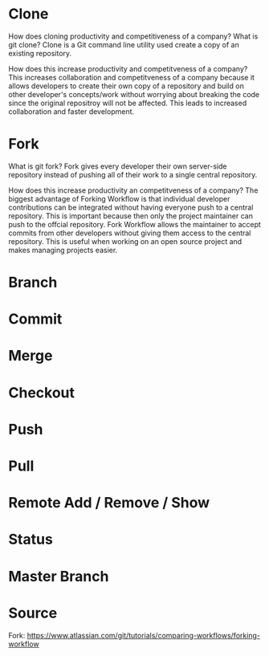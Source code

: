 # Clone

How does cloning  productivity and competitiveness of a company?
What is git clone? 
Clone is a Git command line utility used create a copy of an existing repository. 

How does this increase productivity and competitveness of a company? 
This increases collaboration and competitveness of a company because it allows developers to create their own copy of a repository and build on other developer's concepts/work without worrying about breaking the code since the original repositroy will not be affected. This leads to increased collaboration and faster development. 


# Fork
What is git fork? 
Fork gives every developer their own server-side repository instead of pushing all of their work to a single central repository. 

How does this increase productivity an competitveness of a company? 
The biggest advantage of Forking Workflow is that individual developer contributions can be integrated without having everyone push to a central repository. This is important because then only the project maintainer can push to the offcial repository. Fork Workflow allows the maintainer to accept commits from other developers without giving them access to the central repository. This is useful when working on an open source project and makes managing projects easier. 

# Branch


# Commit


# Merge


# Checkout


# Push


# Pull


# Remote Add / Remove / Show 


# Status


# Master Branch

# Source 
Fork: https://www.atlassian.com/git/tutorials/comparing-workflows/forking-workflow

